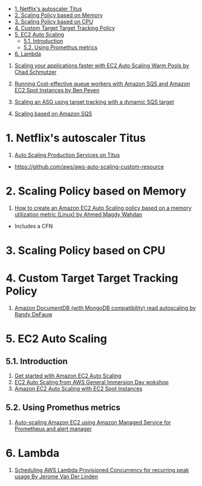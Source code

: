 
<!-- TOC -->

- [1. Netflix's autoscaler Titus](#1-netflixs-autoscaler-titus)
- [2. Scaling Policy based on Memory](#2-scaling-policy-based-on-memory)
- [3. Scaling Policy based on CPU](#3-scaling-policy-based-on-cpu)
- [4. Custom Target Target Tracking Policy](#4-custom-target-target-tracking-policy)
- [5. EC2 Auto Scaling](#5-ec2-auto-scaling)
  - [5.1. Introduction](#51-introduction)
  - [5.2. Using Promethus metrics](#52-using-promethus-metrics)
- [6. Lambda](#6-lambda)

<!-- /TOC -->

1. [Scaling your applications faster with EC2 Auto Scaling Warm Pools by Chad Schmutzer](https://aws.amazon.com/blogs/compute/scaling-your-applications-faster-with-ec2-auto-scaling-warm-pools/)
2. [Running Cost-effective queue workers with Amazon SQS and Amazon EC2 Spot Instances by Ben Peven ](https://aws.amazon.com/blogs/compute/running-cost-effective-queue-workers-with-amazon-sqs-and-amazon-ec2-spot-instances/)

6. [Scaling an ASG using target tracking with a dynamic SQS target](https://aws.amazon.com/blogs/compute/scaling-an-asg-using-target-tracking-with-a-dynamic-sqs-target/)
7. [Scaling based on Amazon SQS](https://docs.aws.amazon.com/autoscaling/ec2/userguide/as-using-sqs-queue.html)

# 1. Netflix's autoscaler Titus

1. [Auto Scaling Production Services on Titus](https://netflixtechblog.com/auto-scaling-production-services-on-titus-1f3cd49f5cd7)
- https://github.com/aws/aws-auto-scaling-custom-resource

# 2. Scaling Policy based on Memory

1. [How to create an Amazon EC2 Auto Scaling policy based on a memory utilization metric (Linux) by Ahmed Magdy Wahdan](https://aws.amazon.com/blogs/mt/create-amazon-ec2-auto-scaling-policy-memory-utilization-metric-linux/)
- Includes a CFN

# 3. Scaling Policy based on CPU

# 4. Custom Target Target Tracking Policy

1. [Amazon DocumentDB (with MongoDB compatibility) read autoscaling by Randy DeFauw](https://aws.amazon.com/blogs/database/amazon-documentdb-with-mongodb-compatibility-read-autoscaling/)

# 5. EC2 Auto Scaling

## 5.1. Introduction

1. [Get started with Amazon EC2 Auto Scaling](https://docs.aws.amazon.com/autoscaling/ec2/userguide/get-started-with-ec2-auto-scaling.html)
2. [EC2 Auto Scaling from AWS General Immersion Day wokshop](https://catalog.us-east-1.prod.workshops.aws/workshops/f3a3e2bd-e1d5-49de-b8e6-dac361842e76/en-US/basic-modules/10-ec2/ec2-auto-scaling/ec2-auto-scaling)
3. [Amazon EC2 Auto Scaling with EC2 Spot Instances](https://aws.amazon.com/getting-started/hands-on/ec2-auto-scaling-spot-instances/)

## 5.2. Using Promethus metrics

1. [Auto-scaling Amazon EC2 using Amazon Managed Service for Prometheus and alert manager](https://aws.amazon.com/blogs/mt/auto-scaling-amazon-ec2-using-amazon-managed-service-for-prometheus-and-alert-manager/)

# 6. Lambda

1. [Scheduling AWS Lambda Provisioned Concurrency for recurring peak usage By Jerome Van Der Linden](https://aws.amazon.com/blogs/compute/scheduling-aws-lambda-provisioned-concurrency-for-recurring-peak-usage/)


